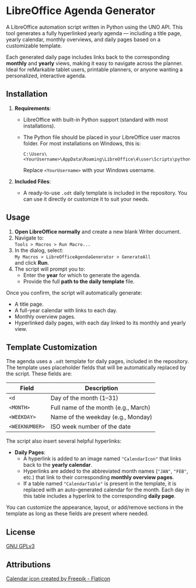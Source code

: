 # LibreOffice Agenda Generator

A LibreOffice automation script written in Python using the UNO API. This tool generates a fully hyperlinked yearly agenda — including a title page, yearly calendar, monthly overviews, and daily pages based on a customizable template.

Each generated daily page includes links back to the corresponding **monthly** and **yearly** views, making it easy to navigate across the planner. Ideal for reMarkable tablet users, printable planners, or anyone wanting a personalized, interactive agenda.

## Installation

1. **Requirements**:
   - LibreOffice with built-in Python support (standard with most installations).
   - The Python file should be placed in your LibreOffice user macros folder. For most installations on Windows, this is:

     ```
     C:\Users\<YourUsername>\AppData\Roaming\LibreOffice\4\user\Scripts\python
     ```

     Replace `<YourUsername>` with your Windows username.

2. **Included Files**:
   - A ready-to-use `.odt` daily template is included in the repository. You can use it directly or customize it to suit your needs.

## Usage

1. **Open LibreOffice normally** and create a new blank Writer document.
2. Navigate to:  
   `Tools > Macros > Run Macro...`
3. In the dialog, select:  
   `My Macros > LibreOfficeAgendaGenerator > GenerateAll`  
   and click **Run**.
4. The script will prompt you to:
   - Enter the **year** for which to generate the agenda.
   - Provide the full **path to the daily template** file.

Once you confirm, the script will automatically generate:
- A title page.
- A full-year calendar with links to each day.
- Monthly overview pages.
- Hyperlinked daily pages, with each day linked to its monthly and yearly view.

## Template Customization

The agenda uses a `.odt` template for daily pages, included in the repository. The template uses placeholder fields that will be automatically replaced by the script. These fields are:

| Field          | Description                               |
|----------------|-------------------------------------------|
| `<d`          | Day of the month (1–31)                   |
| `<MONTH>`      | Full name of the month (e.g., March)      |
| `<WEEKDAY>`    | Name of the weekday (e.g., Monday)        |
| `<WEEKNUMBER>` | ISO week number of the date               |

The script also insert several helpful hyperlinks:

- **Daily Pages**:
  - A hyperlink is added to an image named `"CalendarIcon"` that links back to the **yearly calendar**.
  - Hyperlinks are added to the abbreviated month names (`"JAN"`, `"FEB"`, etc.) that link to their corresponding **monthly overview pages**.
  - If a table named `"CalendarTable"` is present in the template, it is replaced with an auto-generated calendar for the month. Each day in this table includes a hyperlink to the corresponding **daily page**.

You can customize the appearance, layout, or add/remove sections in the template as long as these fields are present where needed.

## License

[GNU GPLv3](https://choosealicense.com/licenses/gpl-3.0/)

## Attributions

[Calendar icon created by Freepik - Flaticon](https://www.flaticon.com/free-icons/calendar)
